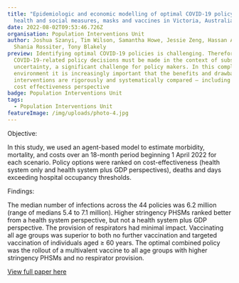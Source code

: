 ```yaml
---
title: "Epidemiologic and economic modelling of optimal COVID-19 policy: public
  health and social measures, masks and vaccines in Victoria, Australia"
date: 2022-08-02T09:53:46.726Z
organisation: Population Interventions Unit
author: Joshua Szanyi, Tim Wilson, Samantha Howe, Jessie Zeng, Hassan Andrabi,
  Shania Rossiter, Tony Blakely
preview: Identifying optimal COVID-19 policies is challenging. Therefore,
  COVID-19-related policy decisions must be made in the context of substantial
  uncertainty, a significant challenge for policy makers. In this complex
  environment it is increasingly important that the benefits and drawbacks of
  interventions are rigorously and systematically compared – including from a
  cost effectiveness perspective
badge: Population Interventions Unit
tags:
  - Population Interventions Unit
featureImage: /img/uploads/photo-4.jpg
---
```

Objective: 

In this study, we used an agent-based model to estimate morbidity, mortality, and costs over an 18-month period beginning 1 April 2022 for each scenario. Policy options were ranked on cost-effectiveness (health system only and health system plus GDP perspectives), deaths and days exceeding hospital occupancy thresholds.

Findings: 

The median number of infections across the 44 policies was 6.2 million (range of medians 5.4 to 7.1 million). Higher stringency PHSMs ranked better from a health system perspective, but not a health system plus GDP perspective. The provision of respirators had minimal impact. Vaccinating all age groups was superior to both no further vaccination and targeted vaccination of individuals aged ≥ 60 years. The optimal combined policy was the rollout of a multivalent vaccine to all age groups with higher stringency PHSMs and no respirator provision.

<a href="https://www.thelancet.com/journals/lanwpc/article/PIIS2666-6065(22)00290-5/fulltext" target="_blank">
View full paper here
</a>